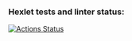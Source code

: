 ### Hexlet tests and linter status:
[![Actions Status](https://github.com/Daria-Kop/php-project-57/actions/workflows/hexlet-check.yml/badge.svg)](https://github.com/Daria-Kop/php-project-57/actions)